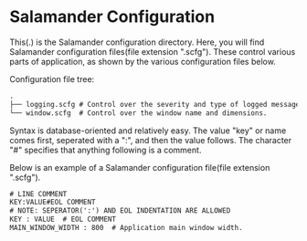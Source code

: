 # Salamander Configuration

This(.) is the Salamander configuration directory. Here, you will find Salamander configuration files(file extension ".scfg"). These control various parts of application, as shown by the various configuration files below.

Configuration file tree:
```diff
.
├── logging.scfg # Control over the severity and type of logged messages.
└── window.scfg  # Control over the window name and dimensions.
```

Syntax is database-oriented and relatively easy. The value "key" or name comes first, seperated with a ":", and then the value follows. The character "#" specifies that anything following is a comment.

Below is an example of a Salamander configuration file(file extension ".scfg").
```diff
# LINE COMMENT
KEY:VALUE#EOL COMMENT
# NOTE: SEPERATOR(':') AND EOL INDENTATION ARE ALLOWED
KEY : VALUE  # EOL COMMENT
MAIN_WINDOW_WIDTH : 800  # Application main window width.
```

##
